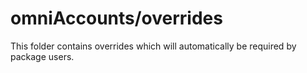 # omniAccounts/overrides

This folder contains overrides which will automatically be required by package users.
